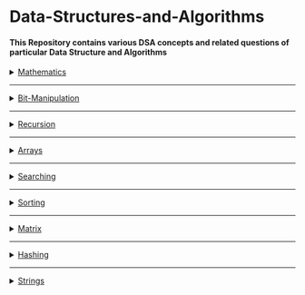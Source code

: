 # Data-Structures-and-Algorithms

<h4> This Repository contains various DSA concepts and related questions of particular Data Structure and Algorithms</h4>
<details>
  <summary><a href="https://github.com/qazwsxedcrfv12/Data-Structures-and-Algorithms/tree/master/Mathematics">Mathematics</a></summary>
 <pre>
   <li><a href="https://github.com/qazwsxedcrfv12/Data-Structures-and-Algorithms/tree/master/Mathematics/Count-Digits">Count-Digits</a></li>
   <li><a href="https://github.com/qazwsxedcrfv12/Data-Structures-and-Algorithms/tree/master/Mathematics/Palindrome-Numbers">Palindrom-Numbers</a></li>
    <li><a href="https://github.com/qazwsxedcrfv12/Data-Structures-and-Algorithms/tree/master/Mathematics/GCD-HCF">GCD-HCF</a></li>
    <li><a href="https://github.com/qazwsxedcrfv12/Data-Structures-and-Algorithms/tree/master/Mathematics/LCM">LCM</a></li>
    <li><a href="https://github.com/qazwsxedcrfv12/Data-Structures-and-Algorithms/tree/master/Mathematics/Divisor-of-no">Divisor-of-Number</a></li>
  </pre>
</details>
<hr>
<details>
  <summary><a href="https://github.com/qazwsxedcrfv12/Data-Structures-and-Algorithms/tree/master/Bit-Manipulation">Bit-Manipulation</a></summary>
 <pre>
   <li><a href="https://github.com/qazwsxedcrfv12/Data-Structures-and-Algorithms/tree/master/Bit-Manipulation/Kth-Bit-Set">Kth-Set-Bit</a></li>
   <li><a href="https://github.com/qazwsxedcrfv12/Data-Structures-and-Algorithms/tree/master/Bit-Manipulation/Count-Set-Bits">Count-Set-Bits</a></li>
    <li><a href="https://github.com/qazwsxedcrfv12/Data-Structures-and-Algorithms/tree/master/Bit-Manipulation/Power-of-2">Power of 2</a></li>
    <li><a href="https://github.com/qazwsxedcrfv12/Data-Structures-and-Algorithms/tree/master/Mathematics/LCM">LCM</a></li>
    <li><a href="https://github.com/qazwsxedcrfv12/Data-Structures-and-Algorithms/tree/master/Mathematics/Divisor-of-no">Divisor-of-Number</a></li>
  </pre>
</details>
<hr>
<details>
  <summary><a href="https://github.com/qazwsxedcrfv12/Data-Structures-and-Algorithms/tree/master/Mathematics">Recursion</a></summary>
 <pre>
   <li><a href="https://github.com/qazwsxedcrfv12/Data-Structures-and-Algorithms/tree/master/Mathematics/Count-Digits">Count-Digits</a></li>
   <li><a href="https://github.com/qazwsxedcrfv12/Data-Structures-and-Algorithms/tree/master/Mathematics/Palindrome-Numbers">Palindrom-Numbers</a></li>
    <li><a href="https://github.com/qazwsxedcrfv12/Data-Structures-and-Algorithms/tree/master/Mathematics/GCD-HCF">GCD-HCF</a></li>
    <li><a href="https://github.com/qazwsxedcrfv12/Data-Structures-and-Algorithms/tree/master/Mathematics/LCM">LCM</a></li>
    <li><a href="https://github.com/qazwsxedcrfv12/Data-Structures-and-Algorithms/tree/master/Mathematics/Divisor-of-no">Divisor-of-Number</a></li>
  </pre>
</details>
<hr>
<details>
  <summary><a href="https://github.com/qazwsxedcrfv12/Data-Structures-and-Algorithms/tree/master/Mathematics">Arrays</a></summary>
 <pre>
   <li><a href="https://github.com/qazwsxedcrfv12/Data-Structures-and-Algorithms/tree/master/Mathematics/Count-Digits">Count-Digits</a></li>
   <li><a href="https://github.com/qazwsxedcrfv12/Data-Structures-and-Algorithms/tree/master/Mathematics/Palindrome-Numbers">Palindrom-Numbers</a></li>
    <li><a href="https://github.com/qazwsxedcrfv12/Data-Structures-and-Algorithms/tree/master/Mathematics/GCD-HCF">GCD-HCF</a></li>
    <li><a href="https://github.com/qazwsxedcrfv12/Data-Structures-and-Algorithms/tree/master/Mathematics/LCM">LCM</a></li>
    <li><a href="https://github.com/qazwsxedcrfv12/Data-Structures-and-Algorithms/tree/master/Mathematics/Divisor-of-no">Divisor-of-Number</a></li>
  </pre>
</details>
<hr>
<details>
  <summary><a href="https://github.com/qazwsxedcrfv12/Data-Structures-and-Algorithms/tree/master/Mathematics">Searching</a></summary>
 <pre>
   <li><a href="https://github.com/qazwsxedcrfv12/Data-Structures-and-Algorithms/tree/master/Mathematics/Count-Digits">Count-Digits</a></li>
   <li><a href="https://github.com/qazwsxedcrfv12/Data-Structures-and-Algorithms/tree/master/Mathematics/Palindrome-Numbers">Palindrom-Numbers</a></li>
    <li><a href="https://github.com/qazwsxedcrfv12/Data-Structures-and-Algorithms/tree/master/Mathematics/GCD-HCF">GCD-HCF</a></li>
    <li><a href="https://github.com/qazwsxedcrfv12/Data-Structures-and-Algorithms/tree/master/Mathematics/LCM">LCM</a></li>
    <li><a href="https://github.com/qazwsxedcrfv12/Data-Structures-and-Algorithms/tree/master/Mathematics/Divisor-of-no">Divisor-of-Number</a></li>
  </pre>
</details>
<hr>
<details>
  <summary><a href="https://github.com/qazwsxedcrfv12/Data-Structures-and-Algorithms/tree/master/Mathematics">Sorting</a></summary>
 <pre>
   <li><a href="https://github.com/qazwsxedcrfv12/Data-Structures-and-Algorithms/tree/master/Mathematics/Count-Digits">Count-Digits</a></li>
   <li><a href="https://github.com/qazwsxedcrfv12/Data-Structures-and-Algorithms/tree/master/Mathematics/Palindrome-Numbers">Palindrom-Numbers</a></li>
    <li><a href="https://github.com/qazwsxedcrfv12/Data-Structures-and-Algorithms/tree/master/Mathematics/GCD-HCF">GCD-HCF</a></li>
    <li><a href="https://github.com/qazwsxedcrfv12/Data-Structures-and-Algorithms/tree/master/Mathematics/LCM">LCM</a></li>
    <li><a href="https://github.com/qazwsxedcrfv12/Data-Structures-and-Algorithms/tree/master/Mathematics/Divisor-of-no">Divisor-of-Number</a></li>
  </pre>
</details>
</pre>
<hr>
<details>
  <summary><a href="https://github.com/qazwsxedcrfv12/Data-Structures-and-Algorithms/tree/master/Mathematics">Matrix</a></summary>
 <pre>
   <li><a href="https://github.com/qazwsxedcrfv12/Data-Structures-and-Algorithms/tree/master/Mathematics/Count-Digits">Count-Digits</a></li>
   <li><a href="https://github.com/qazwsxedcrfv12/Data-Structures-and-Algorithms/tree/master/Mathematics/Palindrome-Numbers">Palindrom-Numbers</a></li>
    <li><a href="https://github.com/qazwsxedcrfv12/Data-Structures-and-Algorithms/tree/master/Mathematics/GCD-HCF">GCD-HCF</a></li>
    <li><a href="https://github.com/qazwsxedcrfv12/Data-Structures-and-Algorithms/tree/master/Mathematics/LCM">LCM</a></li>
    <li><a href="https://github.com/qazwsxedcrfv12/Data-Structures-and-Algorithms/tree/master/Mathematics/Divisor-of-no">Divisor-of-Number</a></li>
  </pre>
</details>
<hr>
<details>
  <summary><a href="https://github.com/qazwsxedcrfv12/Data-Structures-and-Algorithms/tree/master/Mathematics">Hashing</a></summary>
 <pre>
   <li><a href="https://github.com/qazwsxedcrfv12/Data-Structures-and-Algorithms/tree/master/Mathematics/Count-Digits">Count-Digits</a></li>
   <li><a href="https://github.com/qazwsxedcrfv12/Data-Structures-and-Algorithms/tree/master/Mathematics/Palindrome-Numbers">Palindrom-Numbers</a></li>
    <li><a href="https://github.com/qazwsxedcrfv12/Data-Structures-and-Algorithms/tree/master/Mathematics/GCD-HCF">GCD-HCF</a></li>
    <li><a href="https://github.com/qazwsxedcrfv12/Data-Structures-and-Algorithms/tree/master/Mathematics/LCM">LCM</a></li>
    <li><a href="https://github.com/qazwsxedcrfv12/Data-Structures-and-Algorithms/tree/master/Mathematics/Divisor-of-no">Divisor-of-Number</a></li>
  </pre>
</details>
</pre>
<hr>
<details>
  <summary><a href="https://github.com/qazwsxedcrfv12/Data-Structures-and-Algorithms/tree/master/Mathematics">Strings</a></summary>
 <pre>
   <li><a href="https://github.com/qazwsxedcrfv12/Data-Structures-and-Algorithms/tree/master/Mathematics/Count-Digits">Count-Digits</a></li>
   <li><a href="https://github.com/qazwsxedcrfv12/Data-Structures-and-Algorithms/tree/master/Mathematics/Palindrome-Numbers">Palindrom-Numbers</a></li>
    <li><a href="https://github.com/qazwsxedcrfv12/Data-Structures-and-Algorithms/tree/master/Mathematics/GCD-HCF">GCD-HCF</a></li>
    <li><a href="https://github.com/qazwsxedcrfv12/Data-Structures-and-Algorithms/tree/master/Mathematics/LCM">LCM</a></li>
    <li><a href="https://github.com/qazwsxedcrfv12/Data-Structures-and-Algorithms/tree/master/Mathematics/Divisor-of-no">Divisor-of-Number</a></li>
  </pre>
</details>



